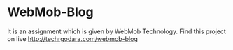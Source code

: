 # WebMob-Blog
It is an assignment which is given by WebMob Technology.
Find this project on live http://techrgodara.com/webmob-blog
